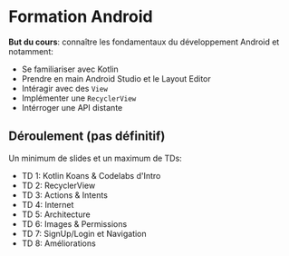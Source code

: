 # Formation Android

**But du cours**: connaître les fondamentaux du développement Android et notamment:

- Se familiariser avec Kotlin
- Prendre en main Android Studio et le Layout Editor
- Intéragir avec des `View`
- Implémenter une `RecyclerView`
- Intérroger une API distante

## Déroulement (pas définitif)

Un minimum de slides et un maximum de TDs:

- TD 1: Kotlin Koans & Codelabs d'Intro
- TD 2: RecyclerView
- TD 3: Actions & Intents
- TD 4: Internet
- TD 5: Architecture
- TD 6: Images & Permissions
- TD 7: SignUp/Login et Navigation
- TD 8: Améliorations

